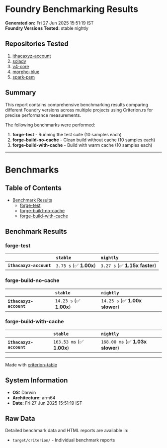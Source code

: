 # Foundry Benchmarking Results

**Generated on:** Fri 27 Jun 2025 15:51:19 IST  
**Foundry Versions Tested:** stable nightly

## Repositories Tested

1. [ithacaxyz-account](https://github.com/ithacaxyz/main)
2. [solady](https://github.com/Vectorized/main)
3. [v4-core](https://github.com/Uniswap/main)
4. [morpho-blue](https://github.com/morpho-org/main)
5. [spark-psm](https://github.com/marsfoundation/master)

## Summary

This report contains comprehensive benchmarking results comparing different Foundry versions across multiple projects using Criterion.rs for precise performance measurements.

The following benchmarks were performed:

1. **forge-test** - Running the test suite (10 samples each)
2. **forge-build-no-cache** - Clean build without cache (10 samples each)
3. **forge-build-with-cache** - Build with warm cache (10 samples each)

---

# Benchmarks

## Table of Contents

- [Benchmark Results](#benchmark-results)
  - [forge-test](#forge-test)
  - [forge-build-no-cache](#forge-build-no-cache)
  - [forge-build-with-cache](#forge-build-with-cache)

## Benchmark Results

### forge-test

|                         | `stable`                | `nightly`                      |
| :---------------------- | :---------------------- | :----------------------------- |
| **`ithacaxyz-account`** | `3.75 s` (✅ **1.00x**) | `3.27 s` (✅ **1.15x faster**) |

### forge-build-no-cache

|                         | `stable`                 | `nightly`                       |
| :---------------------- | :----------------------- | :------------------------------ |
| **`ithacaxyz-account`** | `14.23 s` (✅ **1.00x**) | `14.25 s` (✅ **1.00x slower**) |

### forge-build-with-cache

|                         | `stable`                   | `nightly`                         |
| :---------------------- | :------------------------- | :-------------------------------- |
| **`ithacaxyz-account`** | `163.53 ms` (✅ **1.00x**) | `168.00 ms` (✅ **1.03x slower**) |

---

Made with [criterion-table](https://github.com/nu11ptr/criterion-table)

## System Information

- **OS:** Darwin
- **Architecture:** arm64
- **Date:** Fri 27 Jun 2025 15:51:19 IST

## Raw Data

Detailed benchmark data and HTML reports are available in:

- `target/criterion/` - Individual benchmark reports
